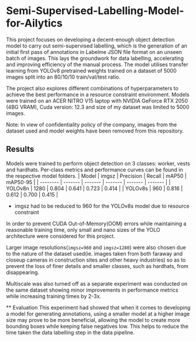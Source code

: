 # Semi-Supervised-Labelling-Model-for-Ailytics
This project focuses on developing a decent-enough object detection model to carry out semi-supervised labelling, which is the generation of an initial first pass of annotations in Labelme JSON file format on an unseen batch of images. This lays the groundwork for data labelling, accelerating and improving efficiency of the manual process. The model utilises transfer learning from YOLOv8 pretrained weights trained on a dataset of 5000 images split into an 80/10/10 train/val/test ratio.

The project also explores different combinations of hyperparameters to achieve the best performance in a resource constraint environment. Models were trained on an ACER NITRO V15 laptop with NVIDIA GeForce RTX 2050 (4BG VRAM), Cuda version: 12.3 and size of my dataset was limited to 5000 images.

Note: In view of confidentiality policy of the company, images from the dataset used and model weights have been removed from this repository.

## Results
Models were trained to perform object detection on 3 classes: worker, vests and hardhats. Per-class metrics and performance curves can be found in the respective model folders. 
| Model  | imgsz | Precision | Recall | mAP50 | mAP50-95 |
| -------- | ------- | ------- | ------- | ------- | ------- |
| YOLOv8n  | 1280 | 0.804 | 0.641 | 0.723 | 0.414 |
| YOLOv8s |  960 | 0.816 | 0.612 | 0.700 | 0.415 |
* imgsz had to be reduced to 960 for the YOLOv8s model due to resource constraint

In order to prevent CUDA Out-of-Memory(OOM) errors while maintaining a reasonable training time, only small and nano sizes of the YOLO architecture were considered for this project. 

Larger image resolutions(`imgsz=960` and `imgsz=1280`) were also chosen due to the nature of the dataset used(ie. images taken from both faraway and closeup cameras in construction sites and other heavy industries) so as to prevent the loss of finer details and smaller classes, such as hardhats, from disappearing. 

Multiscale was also turned off as a separate experiment was conducted on the same dataset showing minor improvements in performance metrics while increasing training times by 2-3x.

** Evaluation
This experiment had showed that when it comes to developing a model for generating annotations, using a smaller model at a higher image size may prove to be more beneficial, allowing the model to create more bounding boxes while keeping false negatives low. This helps to reduce the time taken the data labelling step in the data pipeline. 


